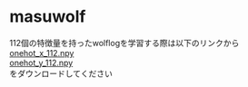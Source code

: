 # masuwolf

112個の特徴量を持ったwolflogを学習する際は以下のリンクから
[onehot_x_112.npy](https://drive.google.com/file/d/1dCJaYGvd1Ign_txVFswYQRgIso8Ruxd8/view?usp=sharing
)  
[onehot_y_112.npy](https://drive.google.com/file/d/1rpA7SVeXFnau8RC-nT9Dy5m9j9kXD2Qh/view?usp=sharing)  
をダウンロードしてください
